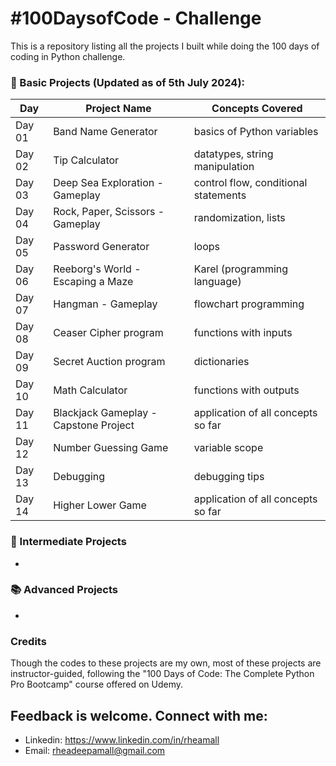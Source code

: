 # #100DaysofCode - Challenge
This is a repository listing all the projects I built while doing the 100 days of coding in Python challenge.

### 📖 Basic Projects (Updated as of 5th July 2024):

| Day     | Project Name                             | Concepts Covered                                          |
| ------- | -------------                            | -------------                                             |
| Day 01  | Band Name Generator                      | basics of Python variables                                |
| Day 02  | Tip Calculator                           | datatypes, string manipulation                            |
| Day 03  | Deep Sea Exploration - Gameplay          | control flow, conditional statements                      |
| Day 04  | Rock, Paper, Scissors - Gameplay         | randomization, lists                                      |
| Day 05  | Password Generator                       | loops                                                     |
| Day 06  | Reeborg's World - Escaping a Maze        | Karel (programming language)                              |
| Day 07  | Hangman - Gameplay                       | flowchart programming                                     |
| Day 08  | Ceaser Cipher program                    | functions with inputs                                     |
| Day 09  | Secret Auction program                   | dictionaries                                              |
| Day 10  | Math Calculator                          | functions with outputs                                    |
| Day 11  | Blackjack Gameplay - Capstone Project    | application of all concepts so far                        |
| Day 12  | Number Guessing Game                     | variable scope                                            |
| Day 13  | Debugging                                | debugging tips                                            |
| Day 14  | Higher Lower Game                        | application of all concepts so far                        |

### 📔 Intermediate Projects
  -

### 📚 Advanced Projects
  -

### Credits
Though the codes to these projects are my own, most of these projects are instructor-guided, following the "100 Days of Code: The Complete Python Pro Bootcamp" course offered on Udemy.

## Feedback is welcome. Connect with me:
- Linkedin: https://www.linkedin.com/in/rheamall
- Email: rheadeepamall@gmail.com
